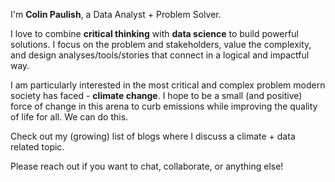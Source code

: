I'm **Colin Paulish**, a Data Analyst + Problem Solver.

I love to combine **critical thinking** with **data science** to build powerful solutions. I focus on the problem and stakeholders, value the complexity, and design analyses/tools/stories that connect in a logical and impactful way.

I am particularly interested in the most critical and complex problem modern society has faced - **climate change**. I hope to be a small (and positive) force of change in this arena to curb emissions while improving the quality of life for all. We can do this.

Check out my (growing) list of blogs where I discuss a climate + data related topic.

Please reach out if you want to chat, collaborate, or anything else!


[blog]: /blog
[email]: mailto:colinpaulish@gmail.com